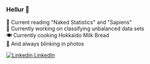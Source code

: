 ### Hellur 👋

<!--
**juliakay/juliakay** is a ✨ _special_ ✨ repository because its `README.md` (this file) appears on your GitHub profile.
-->


📕 Current reading "Naked Statistics" and "Sapiens"  
🤯 Currently working on classifying unbalanced data sets  
🍽 Currently cooking Hokkaido Milk Bread   
📸 And always blinking in photos


[![Linkedin](https://i.stack.imgur.com/gVE0j.png) LinkedIn](https://www.linkedin.com/in/kang-julia/)
